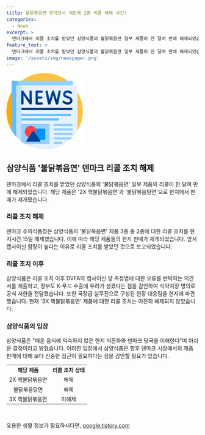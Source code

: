 ```yaml
---
title: 불닭볶음면 덴마크서 재판매 2종 리콜 해제 사건!
categories:
  - News
excerpt: >
  덴마크에서 리콜 조치를 받았던 삼양식품의 불닭볶음면 일부 제품이 한 달여 만에 해제되었습니다. 리콜이 해제된 제품은 2X 핵불닭볶음면과 불닭볶음탕면으로, 현지에서의 재판매가 가능해졌습니다. 이에 앞서 덴마크 당국은 해당 제품들의 캡사이신 함량이 높다며 리콜 결정을 내린 바 있었습니다. 삼양식품은 캡사이신 양 측정법 오류를 주장하며 대응했고, 정부 역시 현지 대응팀을 파견하며 적극 대응했습니다. 그러나 3X 핵불닭볶음면 제품에 대한 리콜 조치는 여전히 해제되지 않았습니다.
feature_text: >
  덴마크에서 리콜 조치를 받았던 삼양식품의 불닭볶음면 일부 제품이 한 달여 만에 해제되었습니다. 리콜이 해제된 제품은 2X 핵불닭볶음면과 불닭볶음탕면으로, 현지에서의 재판매가 가능해졌습니다. 이에 앞서 덴마크 당국은 해당 제품들의 캡사이신 함량이 높다며 리콜 결정을 내린 바 있었습니다. 삼양식품은 캡사이신 양 측정법 오류를 주장하며 대응했고, 정부 역시 현지 대응팀을 파견하며 적극 대응했습니다. 그러나 3X 핵불닭볶음면 제품에 대한 리콜 조치는 여전히 해제되지 않았습니다.
image: '/assets/img/newspaper.png'
---
```


<p><img src="/assets/img/newspaper.png" alt="kimp 속보" /></p>

<h2 data-ke-size="size26">삼양식품 '불닭볶음면' 덴마크 리콜 조치 해제</h2>

<p data-ke-size="size16">덴마크에서 리콜 조치를 받았던 삼양식품의 '불닭볶음면' 일부 제품의 리콜이 한 달여 만에 해제되었습니다. 해당 제품은 '2X 핵불닭볶음면'과 '불닭볶음탕면'으로 현지에서 판매가 재개됐습니다.</p>

<h3><b>리콜 조치 해제</b></h3>

<p data-ke-size="size16">덴마크 수의식품청은 삼양식품의 '불닭볶음면' 제품 3종 중 2종에 대한 리콜 조치를 현지시간 15일 해제했습니다. 이에 따라 해당 제품들의 현지 판매가 재개되었습니다. 앞서 캡사이신 함량이 높다는 이유로 리콜 조치를 받았던 것으로 보고되었습니다.</p>

<h3><b>리콜 조치 이후</b></h3>

<p data-ke-size="size16">삼양식품은 리콜 조치 이후 DVFA의 캡사이신 양 측정법에 대한 오류를 반박하는 의견서를 제출하고, 정부도 K-푸드 수출에 우려가 생겼다는 점을 감안하여 식약처장 명의로 공식 서한을 전달했습니다. 또한 국장급 실무진으로 구성된 현장 대응팀을 현지에 파견했습니다. 현재 '3X 핵불닭볶음면' 제품에 대한 리콜 조치는 여전히 해제되지 않았습니다.</p>

<h3><b>삼양식품의 입장</b></h3>

<p data-ke-size="size16">삼양식품은 "매운 음식에 익숙하지 않은 현지 식문화와 덴마크 당국을 이해한다"며 아쉬운 결정이라고 밝혔습니다. 이러한 입장에서 삼양식품은 향후 덴마크 시장에서의 제품 판매에 대해 보다 신중한 접근이 필요하다는 점을 감안할 필요가 있습니다.</p>

<table>
    <tr>
        <td style="text-align: center; height: 17px;"><b>해당 제품</b></td>
        <td style="text-align: center; height: 17px;"><b>리콜 조치 상태</b></td>
    </tr>
    <tr>
        <td style="text-align: center; height: 17px;">2X 핵불닭볶음면</td>
        <td style="text-align: center; height: 17px;">해제</td>
    </tr>
    <tr>
        <td style="text-align: center; height: 17px;">불닭볶음탕면</td>
        <td style="text-align: center; height: 17px;">해제</td>
    </tr>
    <tr>
        <td style="text-align: center; height: 17px;">3X 핵불닭볶음면</td>
        <td style="text-align: center; height: 17px;">미해제</td>
    </tr>
</table>

<p data-ke-size="size16">&nbsp;</p>
유용한 생활 정보가 필요하시다면, <a href="https://qoogle.tistory.com" rel="dofollow">qoogle.tistory.com</a>


